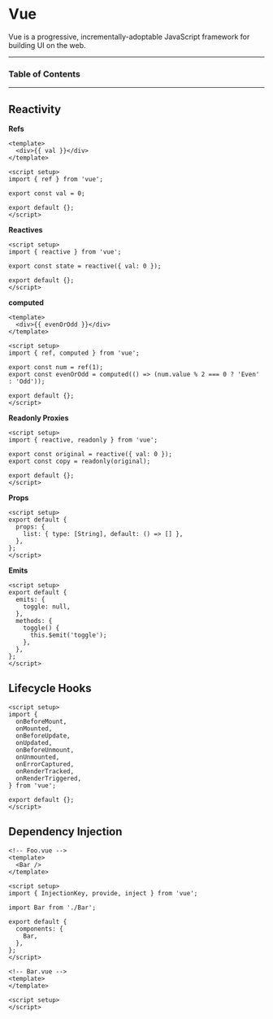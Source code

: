 # Vue

Vue is a progressive, incrementally-adoptable JavaScript framework for building UI on the web.

---

### Table of Contents

---

## Reactivity

**Refs**

```vue
<template>
  <div>{{ val }}</div>
</template>

<script setup>
import { ref } from 'vue';

export const val = 0;

export default {};
</script>
```

**Reactives**

```vue
<script setup>
import { reactive } from 'vue';

export const state = reactive({ val: 0 });

export default {};
</script>
```

**computed**

```vue
<template>
  <div>{{ evenOrOdd }}</div>
</template>

<script setup>
import { ref, computed } from 'vue';

export const num = ref(1);
export const evenOrOdd = computed(() => (num.value % 2 === 0 ? 'Even' : 'Odd'));

export default {};
</script>
```

**Readonly Proxies**

```vue
<script setup>
import { reactive, readonly } from 'vue';

export const original = reactive({ val: 0 });
export const copy = readonly(original);

export default {};
</script>
```

**Props**

```vue
<script setup>
export default {
  props: {
    list: { type: [String], default: () => [] },
  },
};
</script>
```

**Emits**

```vue
<script setup>
export default {
  emits: {
    toggle: null,
  },
  methods: {
    toggle() {
      this.$emit('toggle');
    },
  },
};
</script>
```

## Lifecycle Hooks

```vue
<script setup>
import {
  onBeforeMount,
  onMounted,
  onBeforeUpdate,
  onUpdated,
  onBeforeUnmount,
  onUnmounted,
  onErrorCaptured,
  onRenderTracked,
  onRenderTriggered,
} from 'vue';

export default {};
</script>
```

## Dependency Injection

```vue
<!-- Foo.vue -->
<template>
  <Bar />
</template>

<script setup>
import { InjectionKey, provide, inject } from 'vue';

import Bar from './Bar';

export default {
  components: {
    Bar,
  },
};
</script>
```

```vue
<!-- Bar.vue -->
<template>
</template>

<script setup>
</script>
```
